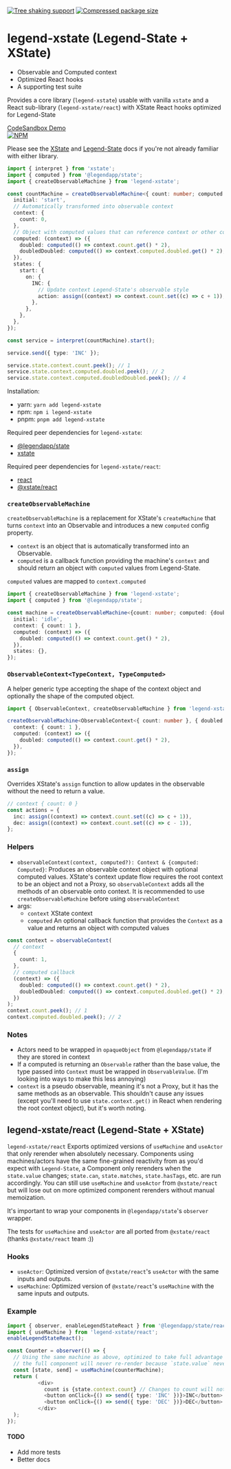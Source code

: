 
[![Tree shaking support][badge-tree-shaking]][link-bundlephobia]
[![Compressed package size][badge-size]][link-bundlephobia]

# legend-xstate (Legend-State + XState)

- Observable and Computed context
- Optimized React hooks
- A supporting test suite

Provides a core library (`legend-xstate`) usable with vanilla `xstate` and a React sub-library (`legend-xstate/react`) with XState React hooks optimized for Legend-State

[CodeSandbox Demo](https://codesandbox.io/s/legend-xstate-example-czqmzv?file=/src/ComputedExample.jsx)\
[![NPM](https://nodei.co/npm/legend-xstate.png)](https://www.npmjs.com/package/legend-xstate)

Please see the [XState](https://xstate.js.org/docs/guides/start.html#our-first-machine) and [Legend-State](https://legendapp.com/open-source/state/) docs if you're not already familiar with either library.

```typescript
import { interpret } from 'xstate';
import { computed } from '@legendapp/state';
import { createObservableMachine } from 'legend-xstate';

const countMachine = createObservableMachine<{ count: number; computed: { doubled: number; doubledDoubled: number } }>({
  initial: 'start',
  // Automatically transformed into observable context
  context: {
    count: 0,
  },
  // Object with computed values that can reference context or other computed values
  computed: (context) => ({
    doubled: computed(() => context.count.get() * 2),
    doubledDoubled: computed(() => context.computed.doubled.get() * 2),
  }),
  states: {
    start: {
      on: {
        INC: {
          // Update context Legend-State's observable style
          action: assign((context) => context.count.set((c) => c + 1)),
        },
      },
    },
  },
});

const service = interpret(countMachine).start();

service.send({ type: 'INC' });

service.state.context.count.peek(); // 1
service.state.context.computed.doubled.peek(); // 2
service.state.context.computed.doubledDoubled.peek(); // 4
```

Installation:

- yarn: `yarn add legend-xstate`
- npm: `npm i legend-xstate`
- pnpm: `pnpm add legend-xstate`

Required peer dependencies for `legend-xstate`:

- [@legendapp/state](https://www.npmjs.com/package/@legendapp/state)
- [xstate](https://www.npmjs.com/package/xstate)

Required peer dependencies for `legend-xstate/react`:

- [react](https://www.npmjs.com/package/react)
- [@xstate/react](https://www.npmjs.com/package/@xstate/react)

### `createObservableMachine`

`createObservableMachine` is a replacement for XState's `createMachine` that turns `context` into an Observable and introduces a new `computed` config property.

- `context` is an object that is automatically transformed into an Observable.
- `computed` is a callback function providing the machine's `context` and should return an object with `computed` values from Legend-State.

`computed` values are mapped to `context.computed`

```typescript
import { createObservableMachine } from 'legend-xstate';
import { computed } from '@legendapp/state';

const machine = createObservableMachine<{count: number; computed: {doubled: number}}>({
  initial: 'idle',
  context: { count: 1 },
  computed: (context) => ({
    doubled: computed(() => context.count.get() * 2),
  }),
  states: {},
});
```

### `ObservableContext<TypeContext, TypeComputed>`
A helper generic type accepting the shape of the context object and optionally the shape of the computed object.

```typescript
import { ObservableContext, createObservableMachine } from 'legend-xstate';

createObservableMachine<ObservableContext<{ count: number }, { doubled: number }>>({
  context: { count: 1 },
  computed: (context) => ({
    doubled: computed(() => context.count.get() * 2),
  }),
});
```

### `assign`

Overrides XState's `assign` function to allow updates in the observable without the need to return a value.

```typescript
// context { count: 0 }
const actions = {
  inc: assign((context) => context.count.set((c) => c + 1)),
  dec: assign((context) => context.count.set((c) => c - 1)),
};
```

### Helpers

- `observableContext(context, computed?): Context & {computed: Computed}`: Produces an observable context object with optional computed values. XState's context update flow requires the root context to be an object and not a Proxy, so `observableContext` adds all the methods of an observable onto context. It is recommended to use `createObservableMachine` before using `observableContext`
- args:
  - `context` XState context
  - `computed` An optional callback function that provides the `Context` as a value and returns an object with computed values

```typescript
const context = observableContext(
  // context
  {
    count: 1,
  },
  // computed callback
  (context) => ({
    doubled: computed(() => context.count.get() * 2),
    doubledDoubled: computed(() => context.computed.doubled.get() * 2),
  })
);
context.count.peek(); // 1
context.computed.doubled.peek(); // 2
```

### Notes

- Actors need to be wrapped in `opaqueObject` from `@legendapp/state` if they are stored in context
- If a computed is returning an `Observable` rather than the base value, the type passed into `Context` must be wrapped in `ObservableValue`. (I'm looking into ways to make this less annoying)
- `context` is a pseudo observable, meaning it's not a Proxy, but it has the same methods as an observable. This shouldn't cause any issues (except you'll need to use `state.context.get()` in React when rendering the root context object), but it's worth noting.

## legend-xstate/react (Legend-State + XState)

`legend-xstate/react` Exports optimized versions of `useMachine` and `useActor` that only rerender when absolutely necessary. Components using machines/actors have the same fine-grained reactivity from as you'd expect with `Legend-State`, a Component only rerenders when the `state.value` changes; `state.can`, `state.matches`, `state.hasTags`, etc. are run accordingly.
You can still use `useMachine` and `useActor` from `@xstate/react` but will lose out on more optimized component rerenders without manual memoization.

It's important to wrap your components in `@legendapp/state`'s `observer` wrapper.

The tests for `useMachine` and `useActor` are all ported from `@xstate/react` (thanks `@xstate/react` team :))

### Hooks

- `useActor`: Optimized version of `@xstate/react`'s `useActor` with the same inputs and outputs.
- `useMachine`: Optimized version of `@xstate/react`'s `useMachine` with the same inputs and outputs.

### Example

```typescript jsx
import { observer, enableLegendStateReact } from '@legendapp/state/react';
import { useMachine } from 'legend-xstate/react';
enableLegendStateReact();

const Counter = observer(() => {
  // Using the same machine as above, optimized to take full advantage of `@legendapp/state/react`'s performance.
  // the full component will never re-render because `state.value` never changed
  const [state, send] = useMachine(counterMachine);
  return (
          <div>
            count is {state.context.count} // Changes to count will not rerender the whole component
            <button onClick={() => send({ type: 'INC' })}>INC</button>
            <button onClick={() => send({ type: 'DEC' })}>DEC</button>
          </div>
  );
});
```

#### TODO

- Add more tests
- Better docs

[badge-size]: https://badgen.net/bundlephobia/minzip/legend-xstate
[badge-tree-shaking]:
https://badgen.net/bundlephobia/tree-shaking/legend-xstate
[link-bundlephobia]:
https://bundlephobia.com/package/legend-xstate
